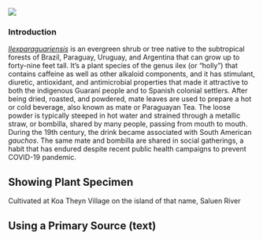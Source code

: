 <a href="https://www.juncture-digital.org"><img src="https://juncture-digital.github.io/juncture/static/images/ve-button.png"></a>

<param ve-config 
       title="Nicotiana tabacum"
       source-image"https://upload.wikimedia.org/wikipedia/commons/f/fc/Nicotiana_tabacum_-_K%C3%B6hler%E2%80%93s_Medizinal-Pflanzen-098.jpg"
       banner="https://upload.wikimedia.org/wikipedia/commons/f/fc/Nicotiana_tabacum_-_K%C3%B6hler%E2%80%93s_Medizinal-Pflanzen-098.jpg"
       author="Angel Tobar"
       layout="vertical">

### Introduction

[_Ilexparaguariensis_](https://powo.science.kew.org/taxon/urn:lsid:ipni.org:names:315555-2) is an evergreen shrub or tree native to the subtropical forests of Brazil, Paraguay, Uruguay, and Argentina that can grow up to forty-nine feet tall. It’s a plant species of the genus ilex (or “holly”) that contains caffeine as well as other alkaloid components, and it has stimulant, diuretic, antioxidant, and antimicrobial properties that made it attractive to both the indigenous Guaraní people and to Spanish colonial settlers. After being dried, roasted, and powdered, mate leaves are used to prepare a hot or cold beverage, also known as mate or Paraguayan Tea. The loose powder is typically steeped in hot water and strained through a <span data-mouseover-image-zoomto="289,445,826,536">metallic straw</span>, or bombilla, shared by many people, passing from mouth to mouth. During the 19th century, the drink became associated with South American *gauchos*. The same mate and bombilla are shared in social gatherings, a habit that has endured despite recent public health campaigns to prevent COVID-19 pandemic.

<param ve-image url="https://upload.wikimedia.org/wikipedia/commons/0/08/Nicotiana_tabacum_feuilles_hach%C3%A9es_Laos.jpg">

<param ve-map title="world map" center="-8.309467, -51.675597" zoom="6">
<param ve-map-layer geojson url="https://raw.githubusercontent.com/Angelt2023/Tobacco/main/map.json">
        



<param ve-compare curtain url="mate.jpg"> 
<param ve-compare url="https://upload.wikimedia.org/wikipedia/commons/4/49/Tabak_9290019.JPG">

<param ve-image label="Tobacco flower" description="Photograph" license="public domain" url="https://upload.wikimedia.org/wikipedia/commons/4/49/Tabak_9290019.JPG">
<param ve-image url="Nicotiana tabacum.JPG" title="Nicotiana tabacum"> 

<param ve-knightlabe-timeline
source="1kyKgy5YKmtDXnzEk-40YUR9FJdTfLaZJ-Gfh3gwa4Pg"
timenav-position="bottom"
hash-bookmark="false"
initial-zoom="1"
height="750"> 


       
<param ve-video vid="h5oLF-TiE6I">

## Showing Plant Specimen

Cultivated at Koa Theyn Village on the island of that name, Saluen River

<param ve-plant-specimen jpid="10.5555/al.ap.specimen.k001132456"> 




## Using a Primary Source (text)

<param ve-iframe src="https://archive.org/details/s5982id1397995/page/80/mode/2up?view=theater"> 

